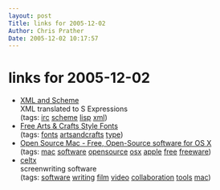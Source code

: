 ```yaml
---
layout: post
Title: links for 2005-12-02  
Author: Chris Prather
Date: 2005-12-02 10:17:57
---
```


# links for 2005-12-02
<ul class="delicious">
	<li>
		<div class="delicious-link"><a href="http://ssax.sourceforge.net/">XML and Scheme</a></div>
		<div class="delicious-extended">XML translated to S Expressions</div>
		<div class="delicious-tags">(tags: <a href="http://del.icio.us/perigrin/irc">irc</a> <a href="http://del.icio.us/perigrin/scheme">scheme</a> <a href="http://del.icio.us/perigrin/lisp">lisp</a> <a href="http://del.icio.us/perigrin/xml">xml</a>)</div>
	</li>
	<li>
		<div class="delicious-link"><a href="http://www.jmurphyjr.com/freefonts.html">Free Arts & Crafts Style Fonts</a></div>
		<div class="delicious-tags">(tags: <a href="http://del.icio.us/perigrin/fonts">fonts</a> <a href="http://del.icio.us/perigrin/artsandcrafts">artsandcrafts</a> <a href="http://del.icio.us/perigrin/type">type</a>)</div>
	</li>
	<li>
		<div class="delicious-link"><a href="http://www.opensourcemac.org/">Open Source Mac - Free, Open-Source software for OS X</a></div>
		<div class="delicious-tags">(tags: <a href="http://del.icio.us/perigrin/mac">mac</a> <a href="http://del.icio.us/perigrin/software">software</a> <a href="http://del.icio.us/perigrin/opensource">opensource</a> <a href="http://del.icio.us/perigrin/osx">osx</a> <a href="http://del.icio.us/perigrin/apple">apple</a> <a href="http://del.icio.us/perigrin/free">free</a> <a href="http://del.icio.us/perigrin/freeware">freeware</a>)</div>
	</li>
	<li>
		<div class="delicious-link"><a href="http://www.celtx.com/index.html">celtx</a></div>
		<div class="delicious-extended">screenwriting software</div>
		<div class="delicious-tags">(tags: <a href="http://del.icio.us/perigrin/software">software</a> <a href="http://del.icio.us/perigrin/writing">writing</a> <a href="http://del.icio.us/perigrin/film">film</a> <a href="http://del.icio.us/perigrin/video">video</a> <a href="http://del.icio.us/perigrin/collaboration">collaboration</a> <a href="http://del.icio.us/perigrin/tools">tools</a> <a href="http://del.icio.us/perigrin/mac">mac</a>)</div>
	</li>
</ul>

